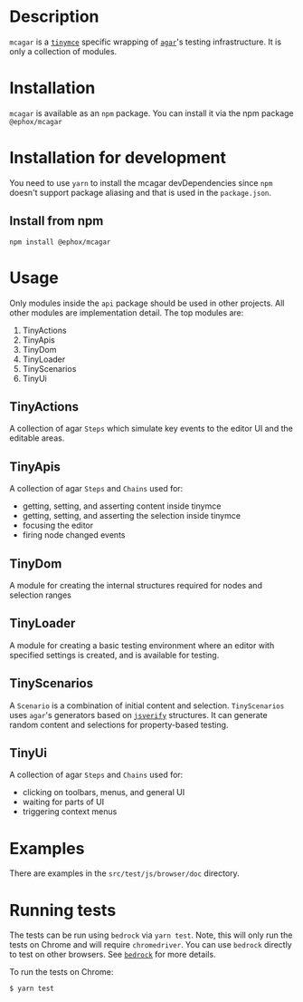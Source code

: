 # Description

`mcagar` is a [`tinymce`](https://www.npmjs.com/package/tinymce) specific wrapping of [`agar`](https://www.npmjs.com/package/@ephox/agar)'s testing infrastructure. It is only a collection of modules.

# Installation

`mcagar` is available as an `npm` package. You can install it via the npm package `@ephox/mcagar`

# Installation for development

You need to use `yarn` to install the mcagar devDependencies since `npm` doesn't support package aliasing and that is used in the `package.json`.

## Install from npm

`npm install @ephox/mcagar`

# Usage

Only modules inside the `api` package should be used in other projects. All other modules are implementation detail. The top modules are:

1. TinyActions
2. TinyApis
3. TinyDom
4. TinyLoader
5. TinyScenarios
6. TinyUi

## TinyActions

A collection of agar `Steps` which simulate key events to the editor UI and the editable areas.

## TinyApis

A collection of agar `Steps` and `Chains` used for:

* getting, setting, and asserting content inside tinymce
* getting, setting, and asserting the selection inside tinymce
* focusing the editor
* firing node changed events

## TinyDom

A module for creating the internal structures required for nodes and selection ranges

## TinyLoader

A module for creating a basic testing environment where an editor with specified settings is created, and is available for testing.

## TinyScenarios

A `Scenario` is a combination of initial content and selection. `TinyScenarios` uses `agar`'s generators based on [`jsverify`](https://www.npmjs.com/package/jsverify) structures. It can generate random content and selections for property-based testing.

## TinyUi

A collection of agar `Steps` and `Chains` used for:

* clicking on toolbars, menus, and general UI
* waiting for parts of UI
* triggering context menus

# Examples

There are examples in the `src/test/js/browser/doc` directory.


# Running tests

The tests can be run using `bedrock` via `yarn test`. Note, this will only run the tests on Chrome and will require `chromedriver`. You can use `bedrock` directly to test on other browsers. See [`bedrock`](https://www.npmjs.com/package/@ephox/bedrock) for more details.

To run the tests on Chrome:

`$ yarn test`

